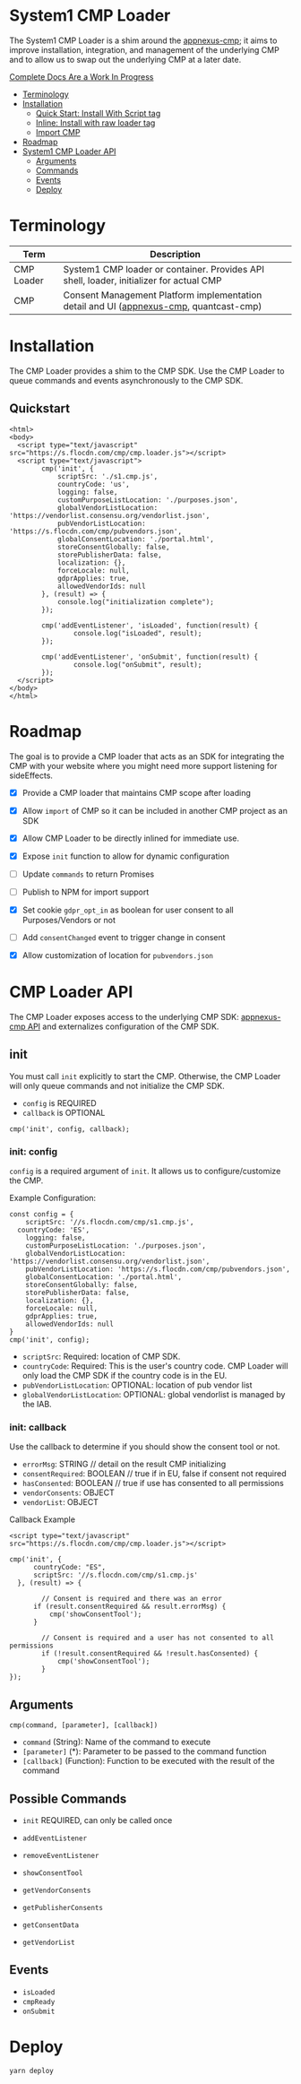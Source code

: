 # System1 CMP Loader

The System1 CMP Loader is a shim around the [appnexus-cmp](https://github.com/appnexus/cmp); it aims to improve installation, integration, and management of the underlying CMP and to allow us to swap out the underlying CMP at a later date.

[Complete Docs Are a Work In Progress](http://s.flocdn.com/cmp/docs/#/)

<!-- START doctoc generated TOC please keep comment here to allow auto update -->
<!-- DON'T EDIT THIS SECTION, INSTEAD RE-RUN doctoc TO UPDATE -->


- [Terminology](#terminology)
- [Installation](#installation)
  - [Quick Start: Install With Script tag](#quick-start-install-with-script-tag)
  - [Inline: Install with raw loader tag](#inline-install-with-raw-loader-tag)
  - [Import CMP](#import-cmp)
- [Roadmap](#roadmap)
- [System1 CMP Loader API](#system1-cmp-loader-api)
  - [Arguments](#arguments)
  - [Commands](#commands)
  - [Events](#events)
  - [Deploy](#deploy)

<!-- END doctoc generated TOC please keep comment here to allow auto update -->

# Terminology

| Term | Description |
| --- | --- |
| CMP Loader | System1 CMP loader or container. Provides API shell, loader, initializer for actual CMP |
| CMP | Consent Management Platform implementation detail and UI ([appnexus-cmp](https://github.com/appnexus/cmp), quantcast-cmp) |

# Installation

The CMP Loader provides a shim to the CMP SDK. Use the CMP Loader to queue commands and events asynchronously to the CMP SDK.

## Quickstart

```
<html>
<body>
  <script type="text/javascript" src="https://s.flocdn.com/cmp/cmp.loader.js"></script>
  <script type="text/javascript">
		cmp('init', {
			scriptSrc: './s1.cmp.js',
			countryCode: 'us',
			logging: false,
			customPurposeListLocation: './purposes.json',
			globalVendorListLocation: 'https://vendorlist.consensu.org/vendorlist.json',
			pubVendorListLocation: 'https://s.flocdn.com/cmp/pubvendors.json',
			globalConsentLocation: './portal.html',
			storeConsentGlobally: false,
			storePublisherData: false,
			localization: {},
			forceLocale: null,
			gdprApplies: true,
			allowedVendorIds: null
		}, (result) => {
			console.log("initialization complete");
		});

		cmp('addEventListener', 'isLoaded', function(result) {
				console.log("isLoaded", result);
		});

		cmp('addEventListener', 'onSubmit', function(result) {
				console.log("onSubmit", result);
		});
  </script>
</body>
</html>
```

# Roadmap

The goal is to provide a CMP loader that acts as an SDK for integrating the CMP with your website where you might need more support listening for sideEffects.

- [x] Provide a CMP loader that maintains CMP scope after loading
- [x] Allow `import` of CMP so it can be included in another CMP project as an SDK
- [x] Allow CMP Loader to be directly inlined for immediate use.
- [x] Expose `init` function to allow for dynamic configuration
- [ ] Update `commands` to return Promises
- [ ] Publish to NPM for import support
- [x] Set cookie `gdpr_opt_in` as boolean for user consent to all Purposes/Vendors or not
- [ ] Add `consentChanged` event to trigger change in consent
- [x] Allow customization of location for `pubvendors.json`


# CMP Loader API

The CMP Loader exposes access to the underlying CMP SDK: [appnexus-cmp API](http://s.flocdn.com/cmp/docs/#/cmp-api) and externalizes configuration of the CMP SDK.

## init

You must call `init` explicitly to start the CMP. Otherwise, the CMP Loader will only queue commands and not initialize the CMP SDK.

 * `config` is REQUIRED
 * `callback` is OPTIONAL

```
cmp('init', config, callback);
```

### init: config

`config` is a required argument of `init`. It allows us to configure/customize the CMP.

Example Configuration:

```
const config = {
	scriptSrc: '//s.flocdn.com/cmp/s1.cmp.js',
  countryCode: 'ES',
	logging: false,
	customPurposeListLocation: './purposes.json',
	globalVendorListLocation: 'https://vendorlist.consensu.org/vendorlist.json',
	pubVendorListLocation: 'https://s.flocdn.com/cmp/pubvendors.json',
	globalConsentLocation: './portal.html',
	storeConsentGlobally: false,
	storePublisherData: false,
	localization: {},
	forceLocale: null,
	gdprApplies: true,
	allowedVendorIds: null
}
cmp('init', config);
```

- `scriptSrc`: Required: location of CMP SDK.
- `countryCode`: Required: This is the user's country code. CMP Loader will only load the CMP SDK if the country code is in the EU.
- `pubVendorListLocation`: OPTIONAL: location of pub vendor list
- `globalVendorListLocation`: OPTIONAL: global vendorlist is managed by the IAB.

### init: callback

Use the callback to determine if you should show the consent tool or not.

- `errorMsg`: STRING // detail on the result CMP initializing
- `consentRequired`: BOOLEAN // true if in EU, false if consent not required
- `hasConsented`: BOOLEAN // true if use has consented to all permissions
- `vendorConsents`: OBJECT
- `vendorList`: OBJECT

Callback Example

```
<script type="text/javascript" src="https://s.flocdn.com/cmp/cmp.loader.js"></script>

cmp('init', {
	  countryCode: "ES",
	  scriptSrc: '//s.flocdn.com/cmp/s1.cmp.js'
  }, (result) => {

		// Consent is required and there was an error
	  if (result.consentRequired && result.errorMsg) {
		  cmp('showConsentTool');
	  }

		// Consent is required and a user has not consented to all permissions
		if (!result.consentRequired && !result.hasConsented) {
			cmp('showConsentTool');
		}
});
```

## Arguments

```
cmp(command, [parameter], [callback])
```

- `command` (String): Name of the command to execute
- `[parameter]` (\*): Parameter to be passed to the command function
- `[callback]` (Function): Function to be executed with the result of the command

## Possible Commands

- `init` REQUIRED, can only be called once
- `addEventListener`
- `removeEventListener`
- `showConsentTool`

- `getVendorConsents`
- `getPublisherConsents`
- `getConsentData`
- `getVendorList`


## Events

- `isLoaded`
- `cmpReady`
- `onSubmit`


# Deploy

```
yarn deploy
```
